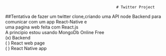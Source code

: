                                                      # Twitter Project
##Tentativa de fazer um twitter clone,criando uma API node Backend para comunicar com um app React-Native e <br/> uma pagina web feita com React.js<br/>
A principio estou usando MongoDb Online Free 
<br/>
(x) Backend<br/>
( ) React web page<br/>
( ) React Native app<br/>

